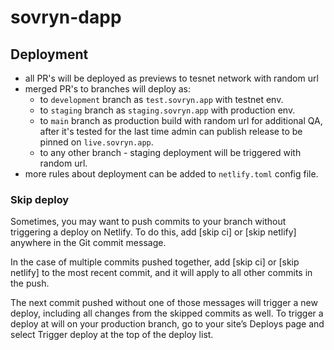 # sovryn-dapp


## Deployment
- all PR's will be deployed as previews to tesnet network with random url
- merged PR's to branches will deploy as:
  - to `development` branch as `test.sovryn.app` with testnet env.
  - to `staging` branch as `staging.sovryn.app` with production env.
  - to `main` branch as production build with random url for additional QA, after it's tested for the last time admin can publish release to be pinned on `live.sovryn.app`.
  - to any other branch - staging deployment will be triggered with random url.
- more rules about deployment can be added to `netlify.toml` config file.

### Skip deploy
Sometimes, you may want to push commits to your branch without triggering a deploy on Netlify. To do this, add [skip ci] or [skip netlify] anywhere in the Git commit message.

In the case of multiple commits pushed together, add [skip ci] or [skip netlify] to the most recent commit, and it will apply to all other commits in the push.

The next commit pushed without one of those messages will trigger a new deploy, including all changes from the skipped commits as well. To trigger a deploy at will on your production branch, go to your site’s Deploys page and select Trigger deploy at the top of the deploy list.

